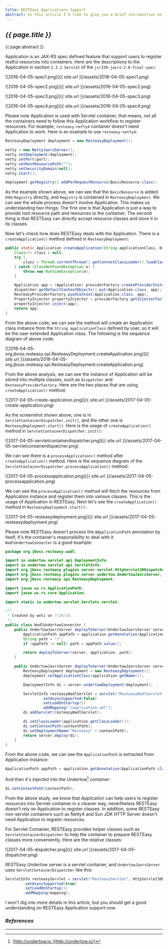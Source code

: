 ```yaml
---
title: RESTEasy Applications Support
abstract: In this article I'd like to give you a brief introduction on RESTEasy Application Support.
---
```


## _{{ page.title }}_

{{ page.abstract }}

Application is an JAX-RS spec defined feature that support users to register restful resources into containers. Here are the descriptions to the Application in section `2.3.2 Servlet` of the `jsr339-jaxrs-2.0-final-spec`:

![2016-04-05-spec1.png]({{ site.url }}/assets/2016-04-05-spec1.png)

![2016-04-05-spec2.png]({{ site.url }}/assets/2016-04-05-spec2.png)

![2016-04-05-spec3.png]({{ site.url }}/assets/2016-04-05-spec3.png)

![2016-04-05-spec4.png]({{ site.url }}/assets/2016-04-05-spec4.png)

Please note Application is used with Servlet container, that means, not all the containers need to follow this Application workflow to register resources. For example, `resteasy-netty4` container doesn't need Application to work. Here is an example to use `resteasy-netty4`:

```java
ResteasyDeployment deployment = new ResteasyDeployment();

netty = new NettyJaxrsServer();
netty.setDeployment(deployment);
netty.setPort(port);
netty.setRootResourcePath("");
netty.setSecurityDomain(null);
netty.start();

deployment.getRegistry().addPerRequestResource(BasicResource.class);
```

As the example shown above, we can see that the `BasicResource` is added into `Registry` directly, and `Registry` is contained in `ResteasyDeployment`. We can see the whole process doesn't involve Application. This makes us understanding two things: The first one is that Application is just a way to provide root resource path and resources to the container; The second thing is that RESTEasy can directly accept resource classes and store it in its classes.

Now let's check how does RESTEasy deals with the Application. There is a `createApplication()` method defined in `ResteasyDeployment`:

```java
public static Application createApplication(String applicationClass, Dispatcher dispatcher, ResteasyProviderFactory providerFactory) {
    Class<?> clazz = null;
    try {
        clazz = Thread.currentThread().getContextClassLoader().loadClass(applicationClass);
    } catch (ClassNotFoundException e) {
        throw new RuntimeException(e);
    }

    Application app = (Application) providerFactory.createProviderInstance(clazz);
    dispatcher.getDefaultContextObjects().put(Application.class, app);
    ResteasyProviderFactory.pushContext(Application.class, app);
    PropertyInjector propertyInjector = providerFactory.getInjectorFactory().createPropertyInjector(clazz, providerFactory);
    propertyInjector.inject(app);
    return app;
}
```

From the above code, we can see the method will create an Application class instance from the `String applicationClass` defined by user, so it will be the user extended Application class. The following is the sequence diagram of above code:

![2016-04-05-org.jboss.resteasy.spi.ResteasyDeployment.createApplication.png]({{ site.url }}/assets/2016-04-05-org.jboss.resteasy.spi.ResteasyDeployment.createApplication.png)

From the above analysis, we can see the instance of Application will be stored into multiple classes, such as `Dispatcher` and `ResteasyProviderFactory`. Here are the two places that are using `createApplication()` method:

![2017-04-05-create-application.png]({{ site.url }}/assets/2017-04-05-create-application.png)

As the screenshot shown above, one is in `ServletContainerDispatcher.init()`, and the other one is `ResteasyDeployment.start()`. Here is the usage of `createApplication()` method in `ServletContainerDispatcher.init()`:

![2017-04-05-servletcontainerdispatcher.png]({{ site.url }}/assets/2017-04-05-servletcontainerdispatcher.png)

We can see there is a `processApplication()` method after `createApplication()` method. Here is the sequence diagram of the `ServletContainerDispatcher.processApplication()` method:

![2017-04-05-processapplication.png]({{ site.url }}/assets/2017-04-05-processapplication.png)

We can see the `processApplication()` method will fetch the resources from Application instance and register them into various classes. This is the usage of Application in RESTEasy. Next let's see the `createApplication()` method in `ResteasyDeployment.start()`:

![2017-04-05-resteasydeployment.png]({{ site.url }}/assets/2017-04-05-resteasydeployment.png)

Please note RESTEasy doesn't process the `@ApplicationPath` annotation by itself, it's the container's responsibility to deal with it. `WadlUndertowConnector` is a good example:

```java
package org.jboss.resteasy.wadl;

import io.undertow.servlet.api.DeploymentInfo;
import io.undertow.servlet.api.ServletInfo;
import org.jboss.resteasy.plugins.server.servlet.HttpServlet30Dispatcher;
import org.jboss.resteasy.plugins.server.undertow.UndertowJaxrsServer;
import org.jboss.resteasy.spi.ResteasyDeployment;

import javax.ws.rs.ApplicationPath;
import javax.ws.rs.core.Application;

import static io.undertow.servlet.Servlets.servlet;

/**
 * Created by weli on 7/26/16.
 */
public class WadlUndertowConnector {
    public UndertowJaxrsServer deployToServer(UndertowJaxrsServer server, Class<? extends Application> application) {
        ApplicationPath appPath = application.getAnnotation(ApplicationPath.class);
        String path = "/";
        if (appPath != null) path = appPath.value();

        return deployToServer(server, application, path);
    }

    public UndertowJaxrsServer deployToServer(UndertowJaxrsServer server, Class<? extends Application> application, String contextPath) {
        ResteasyDeployment deployment = new ResteasyDeployment();
        deployment.setApplicationClass(application.getName());

        DeploymentInfo di = server.undertowDeployment(deployment);

        ServletInfo resteasyWadlServlet = servlet("ResteasyWadlServlet", ResteasyWadlServlet.class)
                .setAsyncSupported(false)
                .setLoadOnStartup(1)
                .addMapping("/application.xml");
        di.addServlet(resteasyWadlServlet);

        di.setClassLoader(application.getClassLoader());
        di.setContextPath(contextPath);
        di.setDeploymentName("Resteasy" + contextPath);
        return server.deploy(di);
    }
}
```

From the above code, we can see the `ApplicationPath` is extracted from Application instance:

```java
ApplicationPath appPath = application.getAnnotation(ApplicationPath.class);
```

And then it's injected into the Undertow[^undertow] container:

```java
di.setContextPath(contextPath);
```

From the above study, we know that Application can help users to register resources into Servlet container in a cleaner way, nevertheless RESTEasy doesn't rely on Application to register classes. In addition, some RESTEasy non-servlet containers such as Netty4 and Sun JDK HTTP Server doesn't need Application to register resources.

For Servlet Container, RESTEasy provides helper classes such as `ServletContainerDispatcher` to help the container to prepare RESTEasy classes more conveniently. Here are the relative classes:

![2017-04-05-dispatcher.png]({{ site.url }}/assets/2017-04-05-dispatcher.png)

RESTEasy Undertow server is a servlet container, and `UndertowJaxrsServer` uses `ServletContainerDispatcher` like this:

```java
ServletInfo resteasyServlet = servlet("ResteasyServlet", HttpServlet30Dispatcher.class)
        .setAsyncSupported(true)
        .setLoadOnStartup(1)
        .addMapping(mapping);
```

I won't dig into more details in this article, but you should get a good understanding on RESTEasy Application support now.

### _References_

---

[^undertow]: [http://undertow.io.](http://undertow.io/)
